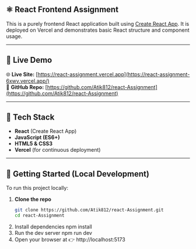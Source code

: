## ⚛️ React Frontend Assignment

This is a purely frontend React application built using [Create React App](https://create-react-app.dev/). It is deployed on Vercel and demonstrates basic React structure and component usage.

---

## 🔗 Live Demo

🌐 **Live Site:** [https://react-assignment.vercel.app](https://react-assignment-6xwv.vercel.app/)  
📁 **GitHub Repo:** [https://github.com/Atik812/react-Assignment](https://github.com/Atik812/react-Assignment)

---

## 🧰 Tech Stack

- **React** (Create React App)
- **JavaScript (ES6+)**
- **HTML5 & CSS3**
- **Vercel** (for continuous deployment)

---

## 🚀 Getting Started (Local Development)

To run this project locally:

1. **Clone the repo**
   ```bash
   git clone https://github.com/Atik812/react-Assignment.git
   cd react-Assignment
2. Install dependencies
   npm install
3. Run the dev server
   npm run dev
4. Open your browser at
   👉 http://localhost:5173



